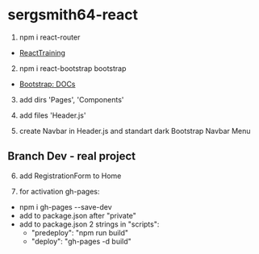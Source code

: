 # sergsmith64-react

1. npm i react-router
* [ReactTraining](https://reacttraining.com/react-router/core/guides/quick-start)

2. npm i react-bootstrap bootstrap
* [Bootstrap: DOCs](https://react-bootstrap.github.io)

3. add dirs 'Pages', 'Components'

4. add files 'Header.js'

5. create Navbar in Header.js and standart dark Bootstrap Navbar Menu

## Branch Dev - real project

6. add RegistrationForm to Home

7. for activation gh-pages:

* npm i gh-pages --save-dev
* add to package.json after "private"
* add to package.json 2 strings in "scripts":
  * "predeploy": "npm run build"
  * "deploy": "gh-pages -d build"

